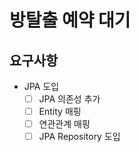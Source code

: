 # 방탈출 예약 대기 

## 요구사항

- JPA 도입
  - [ ] JPA 의존성 추가 
  - [ ] Entity 매핑
  - [ ] 연관관계 매핑 
  - [ ] JPA Repository 도입  
